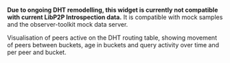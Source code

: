 **Due to ongoing DHT remodelling, this widget is currently not compatible with current LibP2P Introspection data.** It is compatible with mock samples and the observer-toolkit mock data server. 

Visualisation of peers active on the DHT routing table, showing movement of peers between buckets, age in buckets and query activity over time and per peer and bucket.
